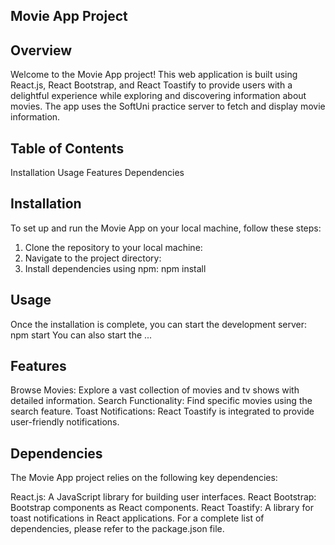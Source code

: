 ## Movie App Project

## Overview
Welcome to the Movie App project! This web application is built using React.js, React Bootstrap, and React Toastify to provide users with a delightful experience while exploring and discovering information about movies. The app uses the SoftUni practice server to fetch and display movie information.

## Table of Contents
Installation
Usage
Features
Dependencies


## Installation
To set up and run the Movie App on your local machine, follow these steps:

1. Clone the repository to your local machine:
2. Navigate to the project directory:
3. Install dependencies using npm:
npm install

## Usage
Once the installation is complete, you can start the development server:
npm start
You can also start the ...

## Features
Browse Movies: Explore a vast collection of movies and tv shows with detailed information.
Search Functionality: Find specific movies using the search feature.
Toast Notifications: React Toastify is integrated to provide user-friendly notifications.

## Dependencies
The Movie App project relies on the following key dependencies:

React.js: A JavaScript library for building user interfaces.
React Bootstrap: Bootstrap components as React components.
React Toastify: A library for toast notifications in React applications.
For a complete list of dependencies, please refer to the package.json file.






